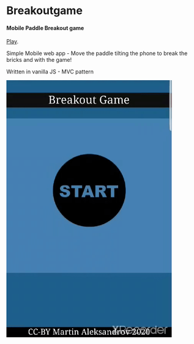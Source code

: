 # Breakoutgame
#### Mobile Paddle Breakout game

[Play](https://devweb2019.cis.strath.ac.uk/~kwb17166/mad/second/index.html).


Simple Mobile web app - Move the paddle tilting the phone to break the bricks and with the game!

Written in vanilla JS - MVC pattern

![Demo](breakout.gif)
